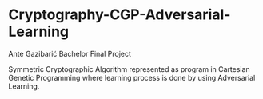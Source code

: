 # Cryptography-CGP-Adversarial-Learning

Ante Gazibarić
Bachelor Final Project

Symmetric Cryptographic Algorithm represented as program in Cartesian Genetic Programming
where learning process is done by using Adversarial Learning.
